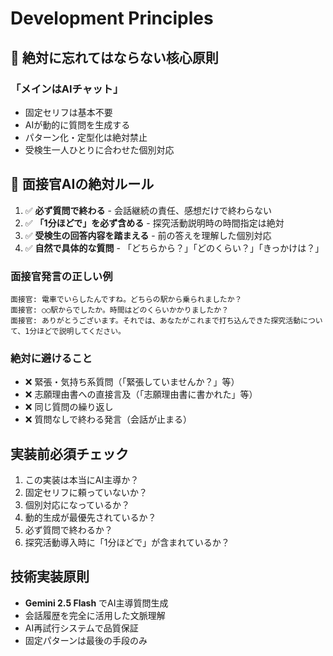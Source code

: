# Development Principles

## 🚨 絶対に忘れてはならない核心原則

### **「メインはAIチャット」**
- 固定セリフは基本不要
- AIが動的に質問を生成する
- パターン化・定型化は絶対禁止
- 受検生一人ひとりに合わせた個別対応

## 🎯 面接官AIの絶対ルール
1. ✅ **必ず質問で終わる** - 会話継続の責任、感想だけで終わらない
2. ✅ **「1分ほどで」を必ず含める** - 探究活動説明時の時間指定は絶対
3. ✅ **受検生の回答内容を踏まえる** - 前の答えを理解した個別対応
4. ✅ **自然で具体的な質問** - 「どちらから？」「どのくらい？」「きっかけは？」

### 面接官発言の正しい例
```
面接官: 電車でいらしたんですね。どちらの駅から乗られましたか？
面接官: ○○駅からでしたか。時間はどのくらいかかりましたか？
面接官: ありがとうございます。それでは、あなたがこれまで打ち込んできた探究活動について、1分ほどで説明してください。
```

### 絶対に避けること
- ❌ 緊張・気持ち系質問（「緊張していませんか？」等）
- ❌ 志願理由書への直接言及（「志願理由書に書かれた」等）
- ❌ 同じ質問の繰り返し
- ❌ 質問なしで終わる発言（会話が止まる）

## 実装前必須チェック
1. この実装は本当にAI主導か？
2. 固定セリフに頼っていないか？
3. 個別対応になっているか？
4. 動的生成が最優先されているか？
5. 必ず質問で終わるか？
6. 探究活動導入時に「1分ほどで」が含まれているか？

## 技術実装原則
- **Gemini 2.5 Flash** でAI主導質問生成
- 会話履歴を完全に活用した文脈理解
- AI再試行システムで品質保証
- 固定パターンは最後の手段のみ